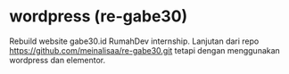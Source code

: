 # wordpress (re-gabe30)
Rebuild website gabe30.id RumahDev internship.
Lanjutan dari repo https://github.com/meinalisaa/re-gabe30.git 
tetapi dengan menggunakan wordpress dan elementor.
